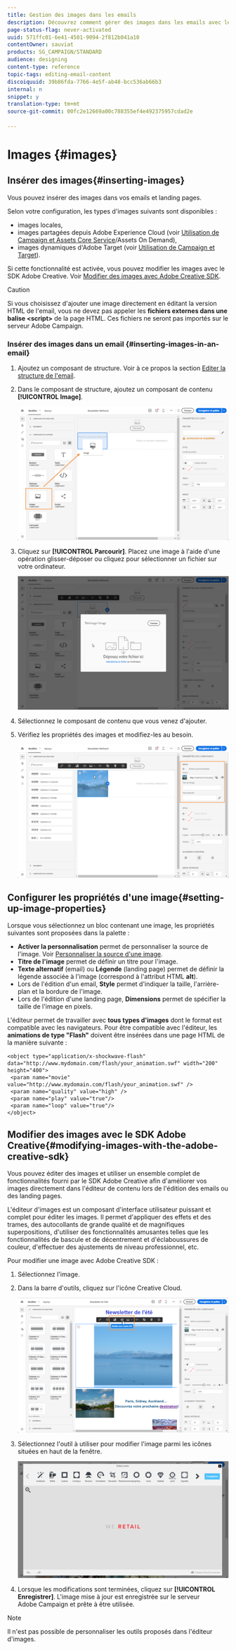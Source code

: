 ```yaml
---
title: Gestion des images dans les emails
description: Découvrez comment gérer des images dans les emails avec le Concepteur d'email.
page-status-flag: never-activated
uuid: 571ffc01-6e41-4501-9094-2f812b041a10
contentOwner: sauviat
products: SG_CAMPAIGN/STANDARD
audience: designing
content-type: reference
topic-tags: editing-email-content
discoiquuid: 39b86fda-7766-4e5f-ab48-bcc536ab66b3
internal: n
snippet: y
translation-type: tm+mt
source-git-commit: 00fc2e12669a00c788355ef4e492375957cdad2e

---
```



# Images {#images}

## Insérer des images{#inserting-images}

Vous pouvez insérer des images dans vos emails et landing pages.

Selon votre configuration, les types d'images suivants sont disponibles :

* images locales,
* images partagées depuis Adobe Experience Cloud (voir [Utilisation de Campaign et Assets Core Service](../../integrating/using/working-with-campaign-and-assets-core-service.md)/Assets On Demand),
* images dynamiques d'Adobe Target (voir [Utilisation de Campaign et Target](../../integrating/using/about-campaign-target-integration.md)).

Si cette fonctionnalité est activée, vous pouvez modifier les images avec le SDK Adobe Creative. Voir [Modifier des images avec Adobe Creative SDK](#modifying-images-with-the-adobe-creative-sdk).

>[!CAUTION]
>
>Si vous choisissez d'ajouter une image directement en éditant la version HTML de l'email, vous ne devez pas appeler les **fichiers externes dans une balise &lt;script&gt;** de la page HTML. Ces fichiers ne seront pas importés sur le serveur Adobe Campaign.

### Insérer des images dans un email    {#inserting-images-in-an-email}

1. Ajoutez un composant de structure. Voir à ce propos la section [Editer la structure de l'email](../../designing/using/designing-from-scratch.md#defining-the-email-structure).
1. Dans le composant de structure, ajoutez un composant de contenu **[!UICONTROL Image]**.

   ![](assets/des_insert_images_1.png)

1. Cliquez sur **[!UICONTROL Parcourir]**. Placez une image à l'aide d'une opération glisser-déposer ou cliquez pour sélectionner un fichier sur votre ordinateur.

   ![](assets/des_insert_images_2.png)

1. Sélectionnez le composant de contenu que vous venez d'ajouter.
1. Vérifiez les propriétés des images et modifiez-les au besoin.

   ![](assets/des_insert_images_3.png)

## Configurer les propriétés d'une image{#setting-up-image-properties}

Lorsque vous sélectionnez un bloc contenant une image, les propriétés suivantes sont proposées dans la palette :

* **Activer la personnalisation** permet de personnaliser la source de l'image. Voir [Personnaliser la source d'une image](../../designing/using/personalization.md#personalizing-an-image-source).
* **Titre de l'image** permet de définir un titre pour l'image.
* **Texte alternatif** (email) ou **Légende** (landing page) permet de définir la légende associée à l'image (correspond à l'attribut HTML **alt**).
* Lors de l'édition d'un email, **Style** permet d'indiquer la taille, l'arrière-plan et la bordure de l'image.
* Lors de l'édition d'une landing page, **Dimensions** permet de spécifier la taille de l'image en pixels.

L'éditeur permet de travailler avec **tous types d'images** dont le format est compatible avec les navigateurs. Pour être compatible avec l'éditeur, les **animations de type "Flash"** doivent être insérées dans une page HTML de la manière suivante :      

```
<object type="application/x-shockwave-flash" data="http://www.mydomain.com/flash/your_animation.swf" width="200" height="400">
 <param name="movie" value="http://www.mydomain.com/flash/your_animation.swf" />
 <param name="quality" value="high" />
 <param name="play" value="true"/>
 <param name="loop" value="true"/> 
</object>
```

## Modifier des images avec le SDK Adobe Creative{#modifying-images-with-the-adobe-creative-sdk}

Vous pouvez éditer des images et utiliser un ensemble complet de fonctionnalités fourni par le SDK Adobe Creative afin d'améliorer vos images directement dans l'éditeur de contenu lors de l'édition des emails ou des landing pages.

L'éditeur d'images est un composant d'interface utilisateur puissant et complet pour éditer les images. Il permet d'appliquer des effets et des trames, des autocollants de grande qualité et de magnifiques superpositions, d'utiliser des fonctionnalités amusantes telles que les fonctionnalités de bascule et de décentrement et d'éclaboussures de couleur, d'effectuer des ajustements de niveau professionnel, etc.

Pour modifier une image avec Adobe Creative SDK :

1. Sélectionnez l'image.
1. Dans la barre d'outils, cliquez sur l'icône Creative Cloud.

   ![](assets/des_creative_sdk_icon.png)

1. Sélectionnez l'outil à utiliser pour modifier l'image parmi les icônes situées en haut de la fenêtre.

   ![](assets/email_designer_ccsdktoolbar.png)

1. Lorsque les modifications sont terminées, cliquez sur **[!UICONTROL Enregistrer]**. L'image mise à jour est enregistrée sur le serveur Adobe Campaign et prête à être utilisée.

>[!NOTE]
Il n'est pas possible de personnaliser les outils proposés dans l'éditeur d'images.
